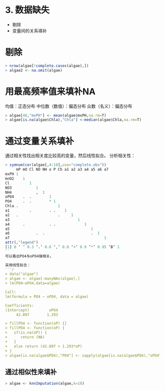 # 3. 数据缺失

- 剔除
- 变量间的关系填补

# 剔除

```r
> nrow(algae[!complete.cases(algae),])
> algae2 <- na.omit(algae)
```

# 用最高频率值来填补NA

均值：正态分布
中位数（数值）：偏态分布
众数（名义）：偏态分布

```r
> algae[48,"mxPH"] <- mean(algae$mxPH,na.rm=T)
> algae[is.na(algae$Chla),"Chla"] <-median(algae$Chla,na.rm=T)
```

# 通过变量关系填补

通过相关性找出相关度比较高的变量，然后线性拟合。
分析相关性：
```r
> symnum(cor(algae[,4:18],use="complete.obs"))
     mP mO Cl NO NH o P Ch a1 a2 a3 a4 a5 a6 a7
mxPH 1                                         
mnO2    1                                      
Cl         1                                   
NO3           1                                
NH4           ,  1                             
oPO4    .  .        1                          
PO4     .  .        * 1                        
Chla .                  1                      
a1         .        . .    1                   
a2   .                  .     1                
a3                               1             
a4      .           . .             1          
a5                                     1       
a6            .  .                     .  1    
a7                                           1 
attr(,"legend")
[1] 0 ‘ ’ 0.3 ‘.’ 0.6 ‘,’ 0.8 ‘+’ 0.9 ‘*’ 0.95 ‘B’ 1
``
可以看出PO4与oPO4强相关。

采用线性拟合：
```r
> data("algae")
> algae <- algae[-manyNAs(algae),]
> lm(PO4~oPO4,data=algae)

Call:
lm(formula = PO4 ~ oPO4, data = algae)

Coefficients:
(Intercept)         oPO4  
     42.897        1.293  

> fillPO4 <- function(oP) {}
> fillPO4 <- function(oP) {
+   if(is.na(oP)) {
+      return (NA)
+   }
+   else return (42.897 + 1.293*oP)
+ }
> algae[is.na(algae$PO4),"PO4"] <- sapply(algae[is.na(algae$PO4),"oPO4"],fillPO4)

```
## 通过相似性来填补

```r
> algae <- knnImputation(algae,k=10)
```